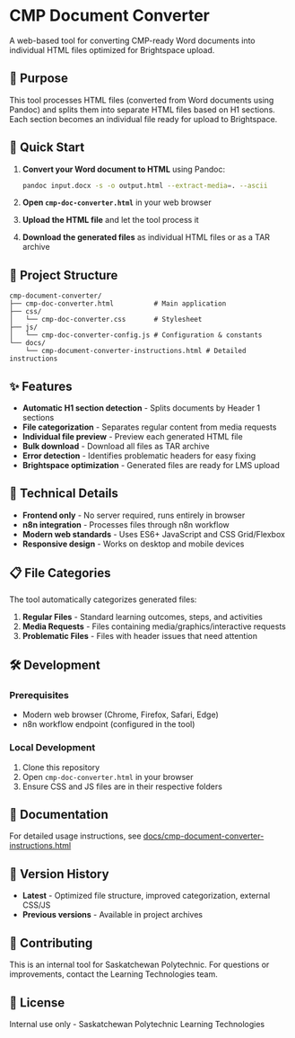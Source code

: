 # CMP Document Converter

A web-based tool for converting CMP-ready Word documents into individual HTML files optimized for Brightspace upload.

## 🎯 Purpose

This tool processes HTML files (converted from Word documents using Pandoc) and splits them into separate HTML files based on H1 sections. Each section becomes an individual file ready for upload to Brightspace.

## 🚀 Quick Start

1. **Convert your Word document to HTML** using Pandoc:
   ```bash
   pandoc input.docx -s -o output.html --extract-media=. --ascii
   ```

2. **Open `cmp-doc-converter.html`** in your web browser

3. **Upload the HTML file** and let the tool process it

4. **Download the generated files** as individual HTML files or as a TAR archive

## 📁 Project Structure

```
cmp-document-converter/
├── cmp-doc-converter.html          # Main application
├── css/
│   └── cmp-doc-converter.css       # Stylesheet
├── js/
│   └── cmp-doc-converter-config.js # Configuration & constants
└── docs/
    └── cmp-document-converter-instructions.html # Detailed instructions
```

## ✨ Features

- **Automatic H1 section detection** - Splits documents by Header 1 sections
- **File categorization** - Separates regular content from media requests
- **Individual file preview** - Preview each generated HTML file
- **Bulk download** - Download all files as TAR archive
- **Error detection** - Identifies problematic headers for easy fixing
- **Brightspace optimization** - Generated files are ready for LMS upload

## 🔧 Technical Details

- **Frontend only** - No server required, runs entirely in browser
- **n8n integration** - Processes files through n8n workflow
- **Modern web standards** - Uses ES6+ JavaScript and CSS Grid/Flexbox
- **Responsive design** - Works on desktop and mobile devices

## 📋 File Categories

The tool automatically categorizes generated files:

1. **Regular Files** - Standard learning outcomes, steps, and activities
2. **Media Requests** - Files containing media/graphics/interactive requests
3. **Problematic Files** - Files with header issues that need attention

## 🛠️ Development

### Prerequisites
- Modern web browser (Chrome, Firefox, Safari, Edge)
- n8n workflow endpoint (configured in the tool)

### Local Development
1. Clone this repository
2. Open `cmp-doc-converter.html` in your browser
3. Ensure CSS and JS files are in their respective folders

## 📖 Documentation

For detailed usage instructions, see [docs/cmp-document-converter-instructions.html](docs/cmp-document-converter-instructions.html)

## 🔄 Version History

- **Latest** - Optimized file structure, improved categorization, external CSS/JS
- **Previous versions** - Available in project archives

## 🤝 Contributing

This is an internal tool for Saskatchewan Polytechnic. For questions or improvements, contact the Learning Technologies team.

## 📄 License

Internal use only - Saskatchewan Polytechnic Learning Technologies